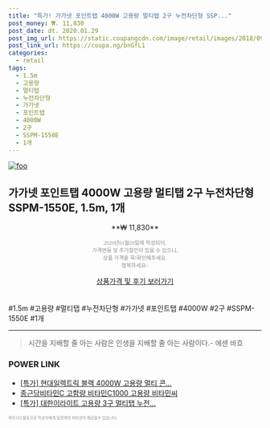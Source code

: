 ```yaml
--- 
title: "특가! 가가넷 포인트탭 4000W 고용량 멀티탭 2구 누전차단형 SSP..." 
post_money: ₩. 11,830 
post_date: dt. 2020.01.29 
post_img_url: https://static.coupangcdn.com/image/retail/images/2018/09/20/14/7/441c0c20-2590-4bcc-a8b5-9f40267303a9.jpg 
post_link_url: https://coupa.ng/bnGfL1 
categories: 
  - retail 
tags: 
  - 1.5m 
  - 고용량 
  - 멀티탭 
  - 누전차단형 
  - 가가넷 
  - 포인트탭 
  - 4000W 
  - 2구 
  - SSPM-1550E 
  - 1개 
--- 
```

[![foo](https://static.coupangcdn.com/image/retail/images/2018/09/20/14/7/441c0c20-2590-4bcc-a8b5-9f40267303a9.jpg)](https://coupa.ng/bnGfL1) 

## 가가넷 포인트탭 4000W 고용량 멀티탭 2구 누전차단형 SSPM-1550E, 1.5m, 1개 
<p style="text-align: center;">**₩ 11,830**</p> 
<p style="text-align: center;"><span style="color: #898c8f; font-family: Georgia,Times,serif; font-size: 0.75em;">2020년01월29일에 작성되어, <br>가격변동 및 추가할인이 있을 수 있으니,<br> 상품 가격을 꼭!확인해주세요.<br>행복하세요~</span> 
</p>	 
<div markdown="0" style="text-align: center;"><a href="https://coupa.ng/bnGfL1" class="btn btn--success">상품가격 및 후기 보러가기</a></div> 
<br><br> 
  #1.5m #고용량 #멀티탭 #누전차단형 #가가넷 #포인트탭 #4000W #2구 #SSPM-1550E #1개 
<hr> 

> 시간을 지배할 줄 아는 사람은 인생을 지배할 줄 아는 사람이다.- 에센 바흐  


### POWER LINK

* <a href="https://blog.naver.com/an0733/221790673937" target="_blank">[특가] 현대일렉트릭 블랙 4000W 고용량 멀티 콘...</a>
* <a href="https://blog.naver.com/fasyy4321/221787034438" target="_blank">종근당비타민C 고함량 비타민C1000 고용량 비타민씨</a>
* <a href="https://blog.naver.com/santokki14/221789111636" target="_blank">[특가] 대한이라이트 고용량 3구 멀티탭 누전...</a>

<span style="color: #898c8f; font-family: Georgia,Times,serif; font-size: 0.55em;">파트너스활동으로 작성자에게 일정액의 커미션이 제공될수 있습니다.</span> 
